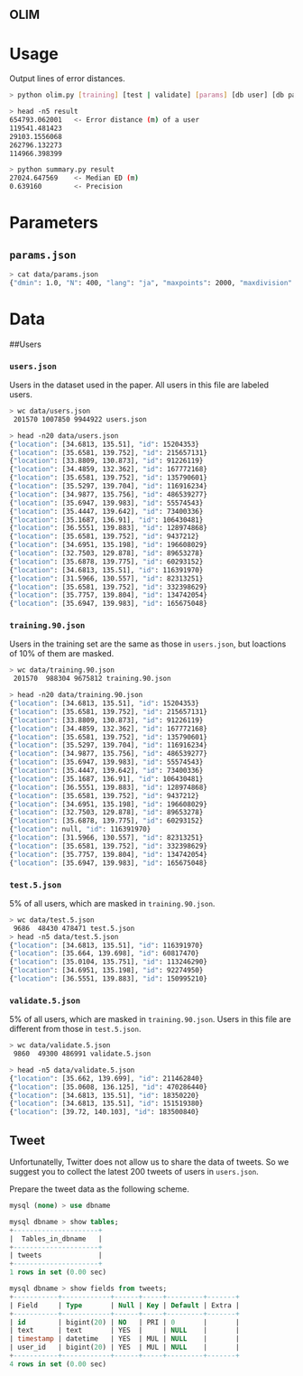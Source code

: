 OLIM
---

# Usage

Output lines of error distances.

```bash
> python olim.py [training] [test | validate] [params] [db user] [db pass] [db name] [model] > result

> head -n5 result
654793.062001	<- Error distance (m) of a user
119541.481423
29103.1556068
262796.132273
114966.398399

> python summary.py result
27024.647569 	<- Median ED (m)
0.639160		<- Precision
```

# Parameters

## `params.json`

```bash
> cat data/params.json
{"dmin": 1.0, "N": 400, "lang": "ja", "maxpoints": 2000, "maxdivision": 10}
```

# Data

##Users

### `users.json`
Users in the dataset used in the paper.
All users in this file are labeled users.

```bash
> wc data/users.json
 201570 1007850 9944922 users.json

> head -n20 data/users.json
{"location": [34.6813, 135.51], "id": 15204353}
{"location": [35.6581, 139.752], "id": 215657131}
{"location": [33.8809, 130.873], "id": 91226119}
{"location": [34.4859, 132.362], "id": 167772168}
{"location": [35.6581, 139.752], "id": 135790601}
{"location": [35.5297, 139.704], "id": 116916234}
{"location": [34.9877, 135.756], "id": 486539277}
{"location": [35.6947, 139.983], "id": 55574543}
{"location": [35.4447, 139.642], "id": 73400336}
{"location": [35.1687, 136.91], "id": 106430481}
{"location": [36.5551, 139.883], "id": 128974868}
{"location": [35.6581, 139.752], "id": 9437212}
{"location": [34.6951, 135.198], "id": 196608029}
{"location": [32.7503, 129.878], "id": 89653278}
{"location": [35.6878, 139.775], "id": 60293152}
{"location": [34.6813, 135.51], "id": 116391970}
{"location": [31.5966, 130.557], "id": 82313251}
{"location": [35.6581, 139.752], "id": 332398629}
{"location": [35.7757, 139.804], "id": 134742054}
{"location": [35.6947, 139.983], "id": 165675048}
```
### `training.90.json`

Users in the training set are the same as those in `users.json`, but loactions of 10% of them are masked.

```bash
> wc data/training.90.json
 201570  988304 9675812 training.90.json

> head -n20 data/training.90.json
{"location": [34.6813, 135.51], "id": 15204353}
{"location": [35.6581, 139.752], "id": 215657131}
{"location": [33.8809, 130.873], "id": 91226119}
{"location": [34.4859, 132.362], "id": 167772168}
{"location": [35.6581, 139.752], "id": 135790601}
{"location": [35.5297, 139.704], "id": 116916234}
{"location": [34.9877, 135.756], "id": 486539277}
{"location": [35.6947, 139.983], "id": 55574543}
{"location": [35.4447, 139.642], "id": 73400336}
{"location": [35.1687, 136.91], "id": 106430481}
{"location": [36.5551, 139.883], "id": 128974868}
{"location": [35.6581, 139.752], "id": 9437212}
{"location": [34.6951, 135.198], "id": 196608029}
{"location": [32.7503, 129.878], "id": 89653278}
{"location": [35.6878, 139.775], "id": 60293152}
{"location": null, "id": 116391970}
{"location": [31.5966, 130.557], "id": 82313251}
{"location": [35.6581, 139.752], "id": 332398629}
{"location": [35.7757, 139.804], "id": 134742054}
{"location": [35.6947, 139.983], "id": 165675048}
```

### `test.5.json`

5% of all users, which are masked in `training.90.json`.

```bash
> wc data/test.5.json
 9686  48430 478471 test.5.json
> head -n5 data/test.5.json
{"location": [34.6813, 135.51], "id": 116391970}
{"location": [35.664, 139.698], "id": 60817470}
{"location": [35.0104, 135.751], "id": 113246290}
{"location": [34.6951, 135.198], "id": 92274950}
{"location": [36.5551, 139.883], "id": 150995210}
```
### `validate.5.json`

5% of all users, which are masked in `training.90.json`.
Users in this file are different from those in `test.5.json`.

```bash
> wc data/validate.5.json
 9860  49300 486991 validate.5.json

> head -n5 data/validate.5.json
{"location": [35.662, 139.699], "id": 211462840}
{"location": [35.0608, 136.125], "id": 470286440}
{"location": [34.6813, 135.51], "id": 18350220}
{"location": [34.6813, 135.51], "id": 151519380}
{"location": [39.72, 140.103], "id": 183500840}
```

## Tweet

Unfortunatelly, Twitter does not allow us to share the data of tweets. So we suggest you to collect the latest 200 tweets of users in `users.json`.

Prepare the tweet data as the following scheme.

```sql
mysql (none) > use dbname

mysql dbname > show tables;
+---------------------+
|  Tables_in_dbname   |
+---------------------+
| tweets              |
+---------------------+
1 rows in set (0.00 sec)

mysql dbname > show fields from tweets;
+-----------+------------+------+-----+---------+-------+
| Field     | Type       | Null | Key | Default | Extra |
+-----------+------------+------+-----+---------+-------+
| id        | bigint(20) | NO   | PRI | 0       |       |
| text      | text       | YES  |     | NULL    |       |
| timestamp | datetime   | YES  | MUL | NULL    |       |
| user_id   | bigint(20) | YES  | MUL | NULL    |       |
+-----------+------------+------+-----+---------+-------+
4 rows in set (0.00 sec)	
```
